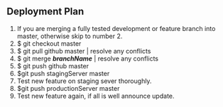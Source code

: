 Deployment Plan
---------------------
1. If you are merging a fully tested development or feature branch into master, otherwise skip to number 2.
  1. $ git checkout master
  2. $ git pull github master | resolve any conflicts
  3. $ git merge **_branchName_** | resolve any conflicts
  4. $ git push github master
2. $git push stagingServer master
3. Test new feature on staging sever thoroughly.
4. $git push productionServer master
5. Test new feature again, if all is well announce update.
